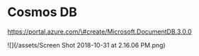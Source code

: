 # Cosmos DB



https://portal.azure.com/\#create/Microsoft.DocumentDB.3.0.0

![](/assets/Screen Shot 2018-10-31 at 2.16.06 PM.png)


